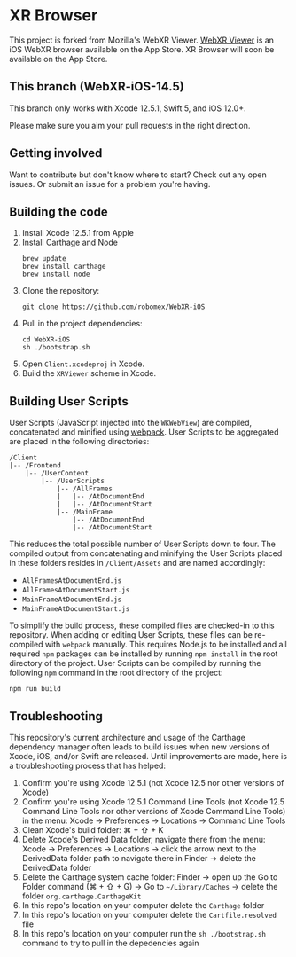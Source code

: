 XR Browser
===============

This project is forked from Mozilla's WebXR Viewer. [WebXR Viewer](https://apps.apple.com/us/app/webxr-viewer/id1295998056) is an iOS WebXR browser available on the App Store. XR Browser will soon be available on the App Store.

This branch (WebXR-iOS-14.5)
-----------

This branch only works with Xcode 12.5.1, Swift 5, and iOS 12.0+.

Please make sure you aim your pull requests in the right direction.

Getting involved
----------------

Want to contribute but don't know where to start? Check out any open issues. Or submit an issue for a problem you're having.

Building the code
-----------------

1. Install Xcode 12.5.1 from Apple
1. Install Carthage and Node
    ```shell
    brew update
    brew install carthage
    brew install node
    ```
1. Clone the repository:
    ```shell
    git clone https://github.com/robomex/WebXR-iOS
    ```
1. Pull in the project dependencies:
    ```shell
    cd WebXR-iOS
    sh ./bootstrap.sh
    ```
1. Open `Client.xcodeproj` in Xcode.
1. Build the `XRViewer` scheme in Xcode.

## Building User Scripts

User Scripts (JavaScript injected into the `WKWebView`) are compiled, concatenated and minified using [webpack](https://webpack.js.org/). User Scripts to be aggregated are placed in the following directories:

```
/Client
|-- /Frontend
    |-- /UserContent
        |-- /UserScripts
            |-- /AllFrames
            |   |-- /AtDocumentEnd
            |   |-- /AtDocumentStart
            |-- /MainFrame
                |-- /AtDocumentEnd
                |-- /AtDocumentStart
```

This reduces the total possible number of User Scripts down to four. The compiled output from concatenating and minifying the User Scripts placed in these folders resides in `/Client/Assets` and are named accordingly:

* `AllFramesAtDocumentEnd.js`
* `AllFramesAtDocumentStart.js`
* `MainFrameAtDocumentEnd.js`
* `MainFrameAtDocumentStart.js`

To simplify the build process, these compiled files are checked-in to this repository. When adding or editing User Scripts, these files can be re-compiled with `webpack` manually. This requires Node.js to be installed and all required `npm` packages can be installed by running `npm install` in the root directory of the project. User Scripts can be compiled by running the following `npm` command in the root directory of the project:

```
npm run build
```

Troubleshooting
---------------
This repository's current architecture and usage of the Carthage dependency manager often leads to build issues when new versions of Xcode, iOS, and/or Swift are released. Until improvements are made, here is a troubleshooting process that has helped:

1. Confirm you're using Xcode 12.5.1 (not Xcode 12.5 nor other versions of Xcode)
1. Confirm you're using Xcode 12.5.1 Command Line Tools (not Xcode 12.5 Command Line Tools nor other versions of Xcode Command Line Tools) in the menu: Xcode → Preferences → Locations → Command Line Tools
1. Clean Xcode's build folder: ⌘ + ⇧ + K
1. Delete Xcode's Derived Data folder, navigate there from the menu: Xcode → Preferences → Locations → click the arrow next to the DerivedData folder path to navigate there in Finder → delete the DerivedData folder
1. Delete the Carthage system cache folder: Finder → open up the Go to Folder command (⌘ + ⇧ + G) → Go to `~/Library/Caches` → delete the folder `org.carthage.CarthageKit`
1. In this repo's location on your computer delete the `Carthage` folder
1. In this repo's location on your computer delete the `Cartfile.resolved` file
1. In this repo's location on your computer run the `sh ./bootstrap.sh` command to try to pull in the depedencies again
